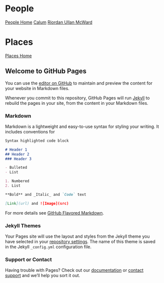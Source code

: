 # People
[People Home](people)
[Calum](people/calum.md)
[Riordan Ullan McWard](people/riordan.md)

# Places
[Places Home](places)





## Welcome to GitHub Pages

You can use the [editor on GitHub](https://github.com/grieman/worldbuilding/edit/master/index.md) to maintain and preview the content for your website in Markdown files.	   

Whenever you commit to this repository, GitHub Pages will run [Jekyll](https://jekyllrb.com/) to rebuild the pages in your site, from the content in your Markdown files.	   

### Markdown	

 Markdown is a lightweight and easy-to-use syntax for styling your writing. It includes conventions for	

 ```markdown	
Syntax highlighted code block	

 # Header 1	
## Header 2	
### Header 3	

 - Bulleted	
- List	

 1. Numbered	
2. List	

 **Bold** and _Italic_ and `Code` text	

 [Link](url) and ![Image](src)	
```	

 For more details see [GitHub Flavored Markdown](https://guides.github.com/features/mastering-markdown/).	

 ### Jekyll Themes	

 Your Pages site will use the layout and styles from the Jekyll theme you have selected in your [repository settings](https://github.com/grieman/worldbuilding/settings). The name of this theme is saved in the Jekyll `_config.yml` configuration file.	

 ### Support or Contact	

 Having trouble with Pages? Check out our [documentation](https://help.github.com/categories/github-pages-basics/) or [contact support](https://github.com/contact) and we’ll help you sort it out.
